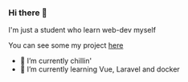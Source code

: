 ### Hi there 👋

I'm just a student who learn web-dev myself

You can see some my project [here](https://slpakkie.github.io)

- 🔭 I’m currently chillin'
- 🌱 I’m currently learning Vue, Laravel and docker

<!--
**slpAkkie/slpakkie** is a ✨ _special_ ✨ repository because its `README.md` (this file) appears on your GitHub profile.

Here are some ideas to get you started:

- 🔭 I’m currently working on ...
- 🌱 I’m currently learning ...
- 👯 I’m looking to collaborate on ...
- 🤔 I’m looking for help with ...
- 💬 Ask me about ...
- 📫 How to reach me: ...
- 😄 Pronouns: ...
- ⚡ Fun fact: ...
-->
